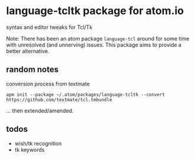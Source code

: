 # language-tcltk package for atom.io

syntax and editor tweaks for Tcl/Tk

Note: There has been an atom package `language-tcl` around for some time with unresolved (and unnerving) issues. This package aims to provide a better alternative.

## random notes
conversion process from textmate

```
apm init --package ~/.atom/packages/language-tcltk --convert https://github.com/textmate/tcl.tmbundle
```

... then extended/amended.

## todos

* wish/tk recognition
* tk keywords
